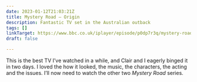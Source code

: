 ```yaml
---
date: 2023-01-12T21:03:21Z
title: Mystery Road – Origin
description: Fantastic TV set in the Australian outback
tags: []
linkTarget: https://www.bbc.co.uk/iplayer/episode/p0dp7r3q/mystery-road-origin-episode-1
draft: false

---
```

This is the best TV I’ve watched in a while, and Clair and I eagerly binged it in two days. I loved the how it looked, the music, the characters, the acting and the issues. I’ll now need to watch the other two _Mystery Road_ series.